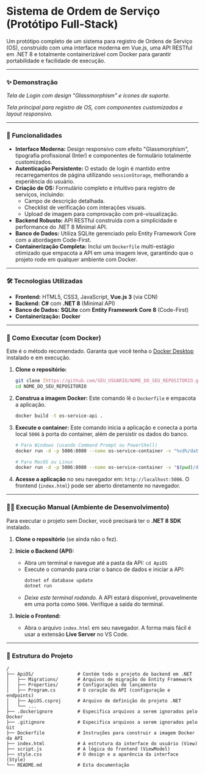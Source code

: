 # Sistema de Ordem de Serviço (Protótipo Full-Stack)

Um protótipo completo de um sistema para registro de Ordens de Serviço (OS), construído com uma interface moderna em Vue.js, uma API RESTful em .NET 8 e totalmente containerizável com Docker para garantir portabilidade e facilidade de execução.

---

### ✨ Demonstração

*Tela de Login com design "Glassmorphism" e ícones de suporte.*

*Tela principal para registro de OS, com componentes customizados e layout responsivo.*

---

### 🚀 Funcionalidades

* **Interface Moderna:** Design responsivo com efeito "Glassmorphism", tipografia profissional (Inter) e componentes de formulário totalmente customizados.
* **Autenticação Persistente:** O estado de login é mantido entre recarregamentos de página utilizando `sessionStorage`, melhorando a experiência do usuário.
* **Criação de OS:** Formulário completo e intuitivo para registro de serviços, incluindo:
    * Campo de descrição detalhada.
    * Checklist de verificação com interações visuais.
    * Upload de imagem para comprovação com pré-visualização.
* **Backend Robusto:** API RESTful construída com a simplicidade e performance do .NET 8 Minimal API.
* **Banco de Dados:** Utiliza SQLite gerenciado pelo Entity Framework Core com a abordagem Code-First.
* **Containerização Completa:** Inclui um `Dockerfile` multi-estágio otimizado que empacota a API em uma imagem leve, garantindo que o projeto rode em qualquer ambiente com Docker.

---

### 🛠️ Tecnologias Utilizadas

* **Frontend:** HTML5, CSS3, JavaScript, **Vue.js 3** (via CDN)
* **Backend:** **C#** com **.NET 8** (Minimal API)
* **Banco de Dados:** **SQLite** com **Entity Framework Core 8** (Code-First)
* **Containerização:** **Docker**

---

### 🐳 Como Executar (com Docker)

Este é o método recomendado. Garanta que você tenha o [Docker Desktop](https://www.docker.com/products/docker-desktop/) instalado e em execução.

1.  **Clone o repositório:**
    ```bash
    git clone [https://github.com/SEU_USUARIO/NOME_DO_SEU_REPOSITORIO.git](https://github.com/SEU_USUARIO/NOME_DO_SEU_REPOSITORIO.git)
    cd NOME_DO_SEU_REPOSITORIO
    ```

2.  **Construa a imagem Docker:** Este comando lê o `Dockerfile` e empacota a aplicação.
    ```bash
    docker build -t os-service-api .
    ```

3.  **Execute o container:** Este comando inicia a aplicação e conecta a porta local `5006` à porta do container, além de persistir os dados do banco.
    ```bash
    # Para Windows (usando Command Prompt ou PowerShell)
    docker run -d -p 5006:8080 --name os-service-container -v "%cd%/data:/app/data" os-service-api
    
    # Para MacOS ou Linux
    docker run -d -p 5006:8080 --name os-service-container -v "$(pwd)/data:/app/data" os-service-api
    ```

4.  **Acesse a aplicação** no seu navegador em: `http://localhost:5006`. O frontend (`index.html`) pode ser aberto diretamente no navegador.

---

### 👨‍💻 Execução Manual (Ambiente de Desenvolvimento)

Para executar o projeto sem Docker, você precisará ter o **.NET 8 SDK** instalado.

1.  **Clone o repositório** (se ainda não o fez).

2.  **Inicie o Backend (API):**
    * Abra um terminal e navegue até a pasta da API: `cd ApiOS`
    * Execute o comando para criar o banco de dados e iniciar a API:
        ```bash
        dotnet ef database update
        dotnet run
        ```
    * *Deixe este terminal rodando.* A API estará disponível, provavelmente em uma porta como `5006`. Verifique a saída do terminal.

3.  **Inicie o Frontend:**
    * Abra o arquivo `index.html` em seu navegador. A forma mais fácil é usar a extensão **Live Server** no VS Code.

---

### 📂 Estrutura do Projeto

```
/
├── ApiOS/                # Contém todo o projeto do backend em .NET
│   ├── Migrations/       # Arquivos de migração do Entity Framework
│   ├── Properties/       # Configurações de lançamento
│   ├── Program.cs        # O coração da API (configuração e endpoints)
│   ├── ApiOS.csproj      # Arquivo de definição do projeto .NET
│   └── ...
├── .dockerignore         # Especifica arquivos a serem ignorados pelo Docker
├── .gitignore            # Especifica arquivos a serem ignorados pelo Git
├── Dockerfile            # Instruções para construir a imagem Docker da API
├── index.html            # A estrutura da interface do usuário (View)
├── script.js             # A lógica do frontend (ViewModel)
├── style.css             # O design e a aparência da interface (Style)
└── README.md             # Esta documentação
```
